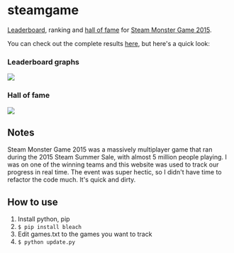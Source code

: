 # steamgame
[Leaderboard](http://drx.pl/steamgame/), ranking and [hall of fame](http://drx.pl/steamgame/hall_of_fame.html) for [Steam Monster Game 2015](http://steamcommunity.com/minigame/).

You can check out the complete results [here](http://drx.pl/steamgame/), but here's a quick look:

### Leaderboard graphs 
![](http://i.imgur.com/1ThHdXn.png)

### Hall of fame 
![](https://i.imgur.com/7kdZljZ.jpg)

## Notes
Steam Monster Game 2015 was a massively multiplayer game that ran during the 2015 Steam Summer Sale, with almost 5 million people playing. I was on one of the winning teams and this website was used to track our progress in real time. The event was super hectic, so I didn't have time to refactor the code much. It's quick and dirty. 

## How to use
1. Install python, pip
2. `$ pip install bleach`
3. Edit games.txt to the games you want to track
4. `$ python update.py`
